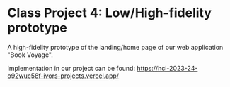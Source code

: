 # Class Project 4: Low/High-fidelity prototype

A high-fidelity prototype of the landing/home page of our web application "Book Voyage".

Implementation in our project can be found: https://hci-2023-24-o92wuc58f-ivors-projects.vercel.app/
